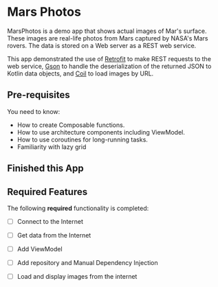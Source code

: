 Mars Photos
==================================

MarsPhotos is a demo app that shows actual images of Mar's surface. These images are
real-life photos from Mars captured by NASA's Mars rovers. The data is stored on a Web server
as a REST web service.

This app demonstrated the use of [Retrofit](https://square.github.io/retrofit/) to make REST requests to the web service, [Gson](https://github.com/google/gson) to
handle the deserialization of the returned JSON to Kotlin data objects, and [Coil](https://coil-kt.github.io/coil/) to load images by URL.

Pre-requisites
--------------

You need to know:
- How to create Composable functions.
- How to use architecture components including ViewModel.
- How to use coroutines for long-running tasks.
- Familiarity with lazy grid

Finished this App
-----------------

## Required Features

The following **required** functionality is completed:

* [ ] Connect to the Internet
* [ ] Get data from the Internet
* [ ] Add ViewModel
* [ ] Add repository and Manual Dependency Injection
* [ ] Load and display images from the internet


